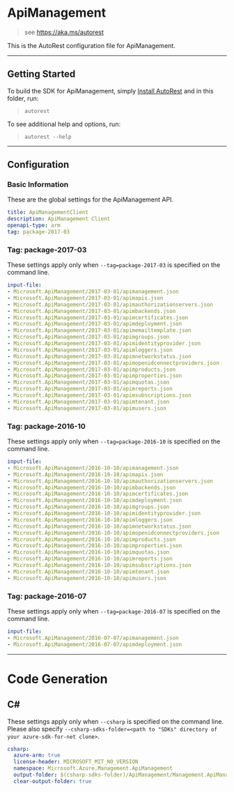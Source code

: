 # ApiManagement
    
> see https://aka.ms/autorest

This is the AutoRest configuration file for ApiManagement.



---
## Getting Started 
To build the SDK for ApiManagement, simply [Install AutoRest](https://aka.ms/autorest/install) and in this folder, run:

> `autorest`

To see additional help and options, run:

> `autorest --help`
---

## Configuration



### Basic Information 
These are the global settings for the ApiManagement API.

``` yaml
title: ApiManagementClient
description: ApiManagement Client
openapi-type: arm
tag: package-2017-03
```


### Tag: package-2017-03

These settings apply only when `--tag=package-2017-03` is specified on the command line.

``` yaml $(tag) == 'package-2017-03'
input-file:
- Microsoft.ApiManagement/2017-03-01/apimanagement.json
- Microsoft.ApiManagement/2017-03-01/apimapis.json
- Microsoft.ApiManagement/2017-03-01/apimauthorizationservers.json
- Microsoft.ApiManagement/2017-03-01/apimbackends.json
- Microsoft.ApiManagement/2017-03-01/apimcertificates.json
- Microsoft.ApiManagement/2017-03-01/apimdeployment.json
- Microsoft.ApiManagement/2017-03-01/apimemailtemplate.json
- Microsoft.ApiManagement/2017-03-01/apimgroups.json
- Microsoft.ApiManagement/2017-03-01/apimidentityprovider.json
- Microsoft.ApiManagement/2017-03-01/apimloggers.json
- Microsoft.ApiManagement/2017-03-01/apimnetworkstatus.json
- Microsoft.ApiManagement/2017-03-01/apimopenidconnectproviders.json
- Microsoft.ApiManagement/2017-03-01/apimproducts.json
- Microsoft.ApiManagement/2017-03-01/apimproperties.json
- Microsoft.ApiManagement/2017-03-01/apimquotas.json
- Microsoft.ApiManagement/2017-03-01/apimreports.json
- Microsoft.ApiManagement/2017-03-01/apimsubscriptions.json
- Microsoft.ApiManagement/2017-03-01/apimtenant.json
- Microsoft.ApiManagement/2017-03-01/apimusers.json
```


### Tag: package-2016-10

These settings apply only when `--tag=package-2016-10` is specified on the command line.

``` yaml $(tag) == 'package-2016-10'
input-file:
- Microsoft.ApiManagement/2016-10-10/apimanagement.json
- Microsoft.ApiManagement/2016-10-10/apimapis.json
- Microsoft.ApiManagement/2016-10-10/apimauthorizationservers.json
- Microsoft.ApiManagement/2016-10-10/apimbackends.json
- Microsoft.ApiManagement/2016-10-10/apimcertificates.json
- Microsoft.ApiManagement/2016-10-10/apimdeployment.json
- Microsoft.ApiManagement/2016-10-10/apimgroups.json
- Microsoft.ApiManagement/2016-10-10/apimidentityprovider.json
- Microsoft.ApiManagement/2016-10-10/apimloggers.json
- Microsoft.ApiManagement/2016-10-10/apimnetworkstatus.json
- Microsoft.ApiManagement/2016-10-10/apimopenidconnectproviders.json
- Microsoft.ApiManagement/2016-10-10/apimproducts.json
- Microsoft.ApiManagement/2016-10-10/apimproperties.json
- Microsoft.ApiManagement/2016-10-10/apimquotas.json
- Microsoft.ApiManagement/2016-10-10/apimreports.json
- Microsoft.ApiManagement/2016-10-10/apimsubscriptions.json
- Microsoft.ApiManagement/2016-10-10/apimtenant.json
- Microsoft.ApiManagement/2016-10-10/apimusers.json
```
 
### Tag: package-2016-07

These settings apply only when `--tag=package-2016-07` is specified on the command line.

``` yaml $(tag) == 'package-2016-07'
input-file:
- Microsoft.ApiManagement/2016-07-07/apimanagement.json
- Microsoft.ApiManagement/2016-07-07/apimdeployment.json
```

---
# Code Generation


## C# 

These settings apply only when `--csharp` is specified on the command line.
Please also specify `--csharp-sdks-folder=<path to "SDKs" directory of your azure-sdk-for-net clone>`.

``` yaml $(csharp)
csharp:
  azure-arm: true
  license-header: MICROSOFT_MIT_NO_VERSION
  namespace: Microsoft.Azure.Management.ApiManagement  
  output-folder: $(csharp-sdks-folder)/ApiManagement/Management.ApiManagement/Generated
  clear-output-folder: true
```
